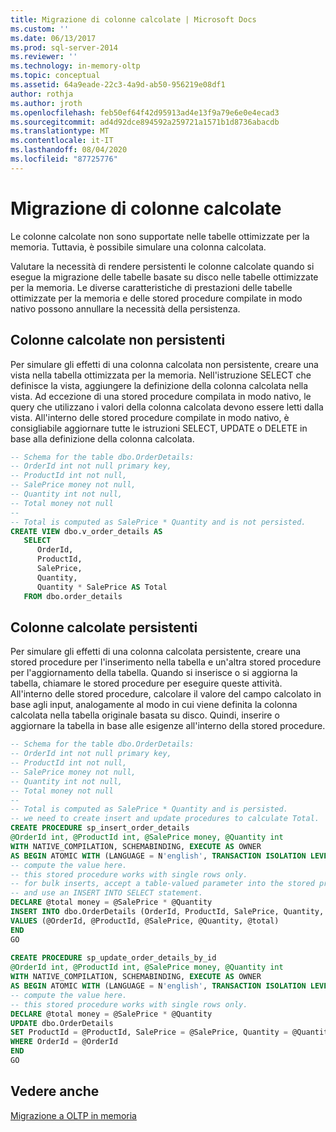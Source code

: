 ```yaml
---
title: Migrazione di colonne calcolate | Microsoft Docs
ms.custom: ''
ms.date: 06/13/2017
ms.prod: sql-server-2014
ms.reviewer: ''
ms.technology: in-memory-oltp
ms.topic: conceptual
ms.assetid: 64a9eade-22c3-4a9d-ab50-956219e08df1
author: rothja
ms.author: jroth
ms.openlocfilehash: feb50ef64f42d95913ad4e13f9a79e6e0e4ecad3
ms.sourcegitcommit: ad4d92dce894592a259721a1571b1d8736abacdb
ms.translationtype: MT
ms.contentlocale: it-IT
ms.lasthandoff: 08/04/2020
ms.locfileid: "87725776"
---
```

# <a name="migrating-computed-columns"></a>Migrazione di colonne calcolate
  Le colonne calcolate non sono supportate nelle tabelle ottimizzate per la memoria. Tuttavia, è possibile simulare una colonna calcolata.  
  
 Valutare la necessità di rendere persistenti le colonne calcolate quando si esegue la migrazione delle tabelle basate su disco nelle tabelle ottimizzate per la memoria. Le diverse caratteristiche di prestazioni delle tabelle ottimizzate per la memoria e delle stored procedure compilate in modo nativo possono annullare la necessità della persistenza.  
  
## <a name="non-persisted-computed-columns"></a>Colonne calcolate non persistenti  
 Per simulare gli effetti di una colonna calcolata non persistente, creare una vista nella tabella ottimizzata per la memoria. Nell'istruzione SELECT che definisce la vista, aggiungere la definizione della colonna calcolata nella vista. Ad eccezione di una stored procedure compilata in modo nativo, le query che utilizzano i valori della colonna calcolata devono essere letti dalla vista. All'interno delle stored procedure compilate in modo nativo, è consigliabile aggiornare tutte le istruzioni SELECT, UPDATE o DELETE in base alla definizione della colonna calcolata.  
  
```sql  
-- Schema for the table dbo.OrderDetails:  
-- OrderId int not null primary key,  
-- ProductId int not null,  
-- SalePrice money not null,  
-- Quantity int not null,  
-- Total money not null  
--  
-- Total is computed as SalePrice * Quantity and is not persisted.  
CREATE VIEW dbo.v_order_details AS  
   SELECT  
      OrderId,  
      ProductId,  
      SalePrice,  
      Quantity,  
      Quantity * SalePrice AS Total  
   FROM dbo.order_details  
```  
  
## <a name="persisted-computed-columns"></a>Colonne calcolate persistenti  
 Per simulare gli effetti di una colonna calcolata persistente, creare una stored procedure per l'inserimento nella tabella e un'altra stored procedure per l'aggiornamento della tabella. Quando si inserisce o si aggiorna la tabella, chiamare le stored procedure per eseguire queste attività. All'interno delle stored procedure, calcolare il valore del campo calcolato in base agli input, analogamente al modo in cui viene definita la colonna calcolata nella tabella originale basata su disco. Quindi, inserire o aggiornare la tabella in base alle esigenze all'interno della stored procedure.  
  
```sql  
-- Schema for the table dbo.OrderDetails:  
-- OrderId int not null primary key,  
-- ProductId int not null,  
-- SalePrice money not null,  
-- Quantity int not null,  
-- Total money not null  
--  
-- Total is computed as SalePrice * Quantity and is persisted.  
-- we need to create insert and update procedures to calculate Total.  
CREATE PROCEDURE sp_insert_order_details   
@OrderId int, @ProductId int, @SalePrice money, @Quantity int  
WITH NATIVE_COMPILATION, SCHEMABINDING, EXECUTE AS OWNER  
AS BEGIN ATOMIC WITH (LANGUAGE = N'english', TRANSACTION ISOLATION LEVEL = SNAPSHOT)  
-- compute the value here.   
-- this stored procedure works with single rows only.  
-- for bulk inserts, accept a table-valued parameter into the stored procedure  
-- and use an INSERT INTO SELECT statement.  
DECLARE @total money = @SalePrice * @Quantity  
INSERT INTO dbo.OrderDetails (OrderId, ProductId, SalePrice, Quantity, Total)  
VALUES (@OrderId, @ProductId, @SalePrice, @Quantity, @total)  
END  
GO  
  
CREATE PROCEDURE sp_update_order_details_by_id  
@OrderId int, @ProductId int, @SalePrice money, @Quantity int  
WITH NATIVE_COMPILATION, SCHEMABINDING, EXECUTE AS OWNER  
AS BEGIN ATOMIC WITH (LANGUAGE = N'english', TRANSACTION ISOLATION LEVEL = SNAPSHOT)  
-- compute the value here.   
-- this stored procedure works with single rows only.  
DECLARE @total money = @SalePrice * @Quantity  
UPDATE dbo.OrderDetails   
SET ProductId = @ProductId, SalePrice = @SalePrice, Quantity = @Quantity, Total = @total  
WHERE OrderId = @OrderId  
END  
GO  
```  
  
## <a name="see-also"></a>Vedere anche  
 [Migrazione a OLTP in memoria](migrating-to-in-memory-oltp.md)  
  
  
